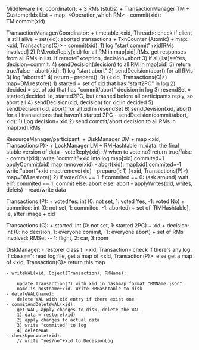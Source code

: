 Middleware (ie, coordinator):
	+ 3 RMs (stubs)
	+ TransactionManager TM
	+ CustomerIdx List
	+ map: <Operation,which RM>
	- commit(xid): TM.commit(xid)
	

TransactionManager/Coordinator:
	+ timetable <xid, Thread>: check if client is still alive
	+ set(xid): aborted transactions
	+ TxnCounter (Atomic)
	+ map: <xid, Transactions(C)>
	- commit(xid): 
		1) log "start commit"+xid[RMs involved]
		2) RM.voteReply(xid) for all RM in map[xid].RMs. get responses  from all RMs in list. If remoteException, decision=abort
		3) if all(list)==Yes, decision=commit. 
		4) sendDecision(decision) to all RM in map[xid]
		5) return true/false
	- abort(xid):
		1) log "start abort"
		2) sendDecision(abort) for all RMs
		3) log "aborted"
		4) return
	- prepare(): 
		0) (<xid, Transactions(C)>) map=DM.restore()
		1) started = set of xid that has "start2PC" in log
		2) decided = set of xid that has "commit/abort" decision in log
		3) resendSet = started\decided. ie, started2PC, but crashed before all participants reply, so abort all
		4) sendDecision(xid, decision) for xid in decided
		5) sendDecision(xid, abort) for all xid in resendSet
		6) sendDevision(xid, abort) for all transactions that haven't started 2PC
 	- sendDecision(commit/abort, xid):
		1) Log decision+ xid
		2) send commit/abort decision to all RMs in map[xid].RMs


ResourceManager/participant:
	+ DiskManager DM
	+ map <xid, Transactions(P)>
	+ LockManager LM
	+ RMHashtable m_data: the final stable version of data
	- voteReply(xid): 
		// when to vote no?
		return true/false
	- commit(xid):
		write "commit"+xid into log
		map[xid].commited=1
		applyCommit(xid)
		map.remove(xid)
	- abort(xid):
		map[xid].commited=-1 
		write "abort"+xid
		map.remove(xid)
	- prepare():
		1) (<xid, Transactions(P)>) map=DM.restore()
		2) if votedYes == 1
			if commited == 0: (ask around) wait
			elif: commited == 1: commit
			else: abort
		   else: abort
	- applyWrites(xid, writes, delets)
	- read/write data 


Transactions (P):
	+ votedYes: int (0: not set, 1: voted Yes, -1: voted No)
	+ commited: int (0: not set, 1: commited, -1: aborted)
	+ set of [RMHashtable], ie, after image
	+ xid


Transactions (C):
	+ started: int (0: not set, 1: started 2PC)
	+ xid
	+ decision: int (0: no decision, 1: everyone commit, -1: everyone abort)
	+ set of RMs involved: RMSet -- 1: flight, 2: car, 3:room


DiskManager:
	- restore( class ): <xid, Transaction>
		check if there's any log.
		if class==1: 
			read log file, get a map of <xid, Transaction(P)>.
		else  get a map of <xid, Transaction(C)>
		return this map

	- writeWAL(xid, Object(Transaction), RMName):

		update Transaction(?) with xid in hashmap format "RMName.json"
		name is hostname+xid. Write RMHashtable to disk
	- deleteWAL(name):
		delete WAL with xid entry if there exist one
	- commitAndDeleteWAL(xid):
		get WAL, apply changes to disk, delete the WAL.
		1) data = restore(xid)
		2) apply changes to actual data
		3) write "commited" to log
		4) deleteWAL
	- checkUponVote(xid):
		// write "yes/no"+xid to DecisionLog
